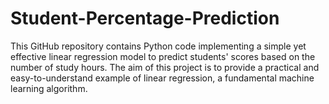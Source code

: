 # Student-Percentage-Prediction
This GitHub repository contains Python code implementing a simple yet effective linear regression model to predict students' scores based on the number of study hours. The aim of this project is to provide a practical and easy-to-understand example of linear regression, a fundamental machine learning algorithm.
